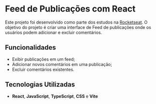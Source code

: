 # Feed de Publicações com React

Este projeto foi desenvolvido como parte dos estudos na [Rocketseat](https://rocketseat.com.br/). O objetivo do projeto é criar uma interface de Feed de publicações onde os usuários podem adicionar e excluir comentários.

## Funcionalidades

- Exibir publicações em um feed;
- Adicionar novos comentários em uma publicação;
- Excluir comentários existentes.

## Tecnologias Utilizadas

- **React**, **JavaScript**, **TypeScript**, **CSS** e **Vite**
